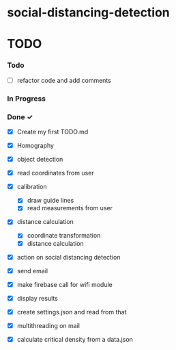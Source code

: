 # social-distancing-detection






# TODO


### Todo



- [ ]  refactor code and add comments




### In Progress

 

### Done ✓

- [x] Create my first TODO.md  
- [x] Homography
- [x] object detection
- [x] read coordinates from user
- [x] calibration
   - [x] draw guide lines
   - [x] read measurements from user
- [x] distance calculation  
  - [x] coordinate transformation
  - [X] distance calculation
 - [X]  action on social distancing detection
   - [x] send email
   - [x] make firebase call for wifi module 
- [x]  display results
- [x]  create settings.json and read from that
- [x]  multithreading on mail
- [x]  calculate critical density from a data.json
  
